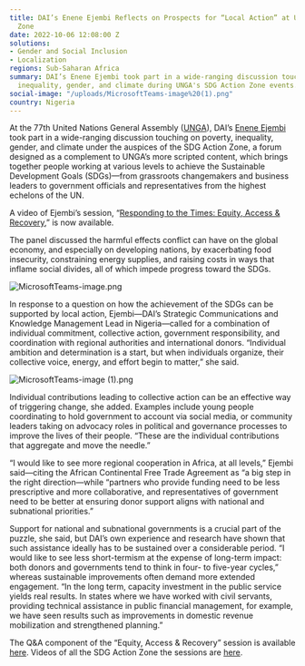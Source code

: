 ```yaml
---
title: DAI’s Enene Ejembi Reflects on Prospects for “Local Action” at UNGA’s SDG Action
  Zone
date: 2022-10-06 12:08:00 Z
solutions:
- Gender and Social Inclusion
- Localization
regions: Sub-Saharan Africa
summary: DAI’s Enene Ejembi took part in a wide-ranging discussion touching on poverty,
  inequality, gender, and climate during UNGA's SDG Action Zone events.
social-image: "/uploads/MicrosoftTeams-image%20(1).png"
country: Nigeria
---
```


At the 77th United Nations General Assembly ([UNGA](https://www.un.org/en/ga/)), DAI’s [Enene Ejembi](https://www.dai.com/who-we-are/our-team/enene-ejembi) took part in a wide-ranging discussion touching on poverty, inequality, gender, and climate under the auspices of the SDG Action Zone, a forum designed as a complement to UNGA’s more scripted content, which brings together people working at various levels to achieve the Sustainable Development Goals (SDGs)—from grassroots changemakers and business leaders to government officials and representatives from the highest echelons of the UN.

A video of Ejembi’s session, “[Responding to the Times: Equity, Access & Recovery](http://preview-dai.com/news/dais-enene-ejembi-reflects-on-prospects-for-local-action-at-ungas-sdg-action-zone),” is now available.   

The panel discussed the harmful effects conflict can have on the global economy, and especially on developing nations, by exacerbating food insecurity, constraining energy supplies, and raising costs in ways that inflame social divides, all of which impede progress toward the SDGs. 

![MicrosoftTeams-image.png](/uploads/MicrosoftTeams-image.png)

In response to a question on how the achievement of the SDGs can be supported by local action, Ejembi—DAI’s Strategic Communications and Knowledge Management Lead in Nigeria—called for a combination of individual commitment, collective action, government responsibility, and coordination with regional authorities and international donors. “Individual ambition and determination is a start, but when individuals organize, their collective voice, energy, and effort begin to matter,” she said.

![MicrosoftTeams-image (1).png](/uploads/MicrosoftTeams-image%20(1).png)

Individual contributions leading to collective action can be an effective way of triggering change, she added. Examples include young people coordinating to hold government to account via social media, or community leaders taking on advocacy roles in political and governance processes to improve the lives of their people. “These are the individual contributions that aggregate and move the needle.”

“I would like to see more regional cooperation in Africa, at all levels,” Ejembi said—citing the  African Continental Free Trade Agreement as “a big step in the right direction—while “partners who provide funding need to be less prescriptive and more collaborative, and representatives of government need to be better at ensuring donor support aligns with national and subnational priorities.”

Support for national and subnational governments is a crucial part of the puzzle, she said, but DAI’s own experience and research have shown that such assistance ideally has to be sustained over a considerable period. “I would like to see less short-termism at the expense of long-term impact: both donors and governments tend to think in four- to five-year cycles,” whereas sustainable improvements often demand more extended engagement. “In the long term, capacity investment in the public service yields real results. In states where we have worked with civil servants, providing technical assistance in public financial management, for example, we have seen results such as improvements in domestic revenue mobilization and strengthened planning.”

The Q&A component of the “Equity, Access & Recovery” session is available [here](https://sdgactionzone.org/2022-on-demand/). Videos of all the SDG Action Zone the sessions are [here](https://sdgactionzone.org/2022-on-demand/). 
